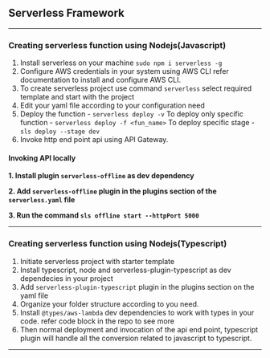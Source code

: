 ## Serverless Framework

---

### Creating serverless function using Nodejs(Javascript)

1. Install serverless on your machine
   `sudo npm i serverless -g`
2. Configure AWS credentials in your system using AWS CLI
   refer documentation to install and configure AWS CLI.
3. To create serverless project use command `serverless`
   select required template and start with the project
4. Edit your yaml file according to your configuration need
5. Deploy the function - `serverless deploy -v`
   To deploy only specific function - `serverless deploy -f <fun_name>`
   To deploy specific stage - `sls deploy --stage dev`
6. Invoke http end point api using API Gateway.

#### Invoking API locally

**1. Install plugin `serverless-offline` as dev dependency**

**2. Add `serverless-offline` plugin in the plugins section of the `serverless.yaml` file**

**3. Run the command `sls offline start --httpPort 5000`**

---

### Creating serverless function using Nodejs(Typescript)

1. Initiate serverless project with starter template
2. Install typescript, node and serverless-plugin-typescript as dev dependecies in your project
3. Add `serverless-plugin-typescript` plugin in the plugins section on the yaml file
4. Organize your folder structure according to you need.
5. Install `@types/aws-lambda` dev dependencies to work with types in your code. refer code block in the repo to see more
6. Then normal deployment and invocation of the api end point, typescript plugin will handle all the conversion related to javascript to typescript.

---
